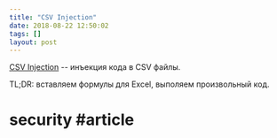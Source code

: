 ```yaml
---
title: "CSV Injection"
date: 2018-08-22 12:50:02
tags: []
layout: post
---
```


[CSV Injection](http://georgemauer.net/2017/10/07/csv-injection.html) -- инъекция кода в CSV файлы.

TL;DR: вставляем формулы для Excel, выполяем произвольный код.

# security #article
